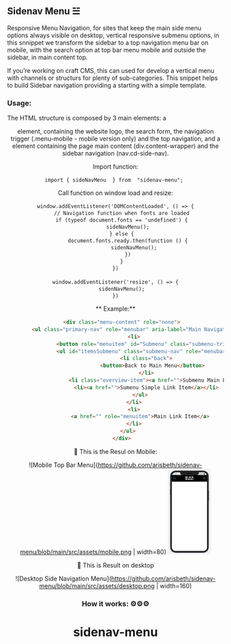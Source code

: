  ## Sidenav Menu ☱

Responsive Menu Navigation, for sites that keep the main side menu options always visible on desktop, vertical responsive submenu options, in this snnippet we transform the sidebar to a top navigation menu bar on mobile, with the search option at top bar menu mobile and outside the sidebar, in main content top.

If you’re working on craft CMS, this can used for develop a vertical menu with channels or structurs for plenty of sub-categories. This snippet helps to build Sidebar navigation providing a starting with a simple template.


### Usage:


The HTML structure is composed by 3 main elements: a <header> element, containing the website logo, the search form, the navigation trigger (.menu-mobile - mobile version only) and the top navigation, and a <main> element containing the page main content (div.content-wrapper) and the sidebar navigation (nav.cd-side-nav).

Import function:

    import { sideNavMenu  } from  "sidenav-menu"; 
	
Call function on window load and resize:

    window.addEventListener('DOMContentLoaded', () => {
        // Navigation function when fonts are loaded
        if (typeof document.fonts == 'undefined') {
            sideNavMenu();
        } else {
            document.fonts.ready.then(function () {
                sidenNavMenu();
            })
        }
    })
    
    window.addEventListener('resize', () => {
        sidenNavMenu();
    })

** Example:**

```html
    <div class="menu-content" role="none">
        <ul class="primary-nav" role="menubar" aria-label="Main Navigation Content Items">
            <li>
                <button role="menuitem" id="Submenu" class="submenu-trigger">Submenu</button>
                <ul id="itemsSubmenu" class="submenu-nav" role="menubar">
                    <li class="back">
                        <button>Back to Main Menu</button>
                    </li>
                    <li class="overview-item"><a href="">Submenu Main Link Item</a></li>
                    <li><a href="">Sumenu Simple Link Item</a></li>
                </ul>
            </li>
            <li>
                <a href="" role="menuitem">Main Link Item</a>
            </li>
        </ul>
    </div>
```
	
🥽 This is the Resul on Mobile:

![Mobile Top Bar Menu](https://github.com/arisbeth/sidenav-menu/blob/main/src/assets/mobile.png | width=80)
<img src="https://github.com/arisbeth/sidenav-menu/blob/main/src/assets/mobile.png" width="100">

🥽 This is Result on desktop

![Desktop Side Navigation Menu](https://github.com/arisbeth/sidenav-menu/blob/main/src/assets/desktop.png | width=160)


### How it works: ⚙⚙⚙

# sidenav-menu
